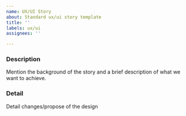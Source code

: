 ```yaml
---
name: UX/UI Story
about: Standard ux/ui story template
title: ''
labels: ux/ui
assignees: ''

---
```


### Description
Mention the background of the story and a brief description of what we want to achieve.

### Detail
Detail changes/propose of the design
